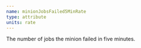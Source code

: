 ```yaml
---
name: minionJobsFailed5MinRate
type: attribute
units: rate
---
```


The number of jobs the minion failed in five minutes.